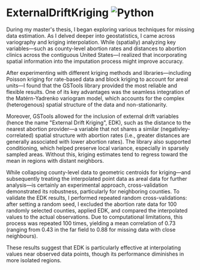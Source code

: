 # ExternalDriftKriging ![Python](https://img.shields.io/badge/Python-3.8-blue.svg)

During my master's thesis, I began exploring various techniques for missing data estimation. As I delved deeper into geostatistics, I came across variography and kriging interpolation. 
While (spatially) analyzing key variables—such as county-level abortion rates and distances to abortion clinics across the contiguous United States—I realized that incorporating spatial information into the imputation process might improve accuracy.

After experimenting with different kriging methods and libraries—including Poisson kriging for rate-based data and block kriging to account for areal units—I found that the GSTools library provided the most reliable and flexible results. 
One of its key advantages was the seamless integration of the Matérn-Yadrenko variogram model, which accounts for the complex (heterogenous) spatial structure of the data and non-stationarity. 

Moreover, GSTools allowed for the inclusion of external drift variables (hence the name "External Drift Kriging", EDK), such as the distance to the nearest abortion provider—a variable that not shares a similar (negativley-correlated) spatial structure with abortion rates (i.e., greater distances are generally associated with lower abortion rates). 
The library also supported conditioning, which helped preserve local variance, especially in sparsely sampled areas. Without this, kriging estimates tend to regress toward the mean in regions with distant neighbors.

While collapsing county-level data to geometric centroids for kriging—and subsequently treating the interpolated point data as areal data for further analysis—is certainly an experimental approach, cross-validation demonstrated its robustness, particularly for neighboring counties. 
To validate the EDK results, I performed repeated random cross-validations: after setting a random seed, I excluded the abortion rate data for 100 randomly selected counties, applied EDK, and compared the interpolated values to the actual observations. 
Due to computational limitations, this process was repeated 100 times, yielding a mean correlation of 0.73 (ranging from 0.43 in the far field to 0.88 for missing data with close neighbours). 

These results suggest that EDK is particularly effective at interpolating values near observed data points, though its performance diminishes in more isolated regions.
